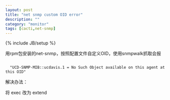 ```yaml
---
layout: post
title: "net snmp custom OID error"
description: ""
category: "monitor"
tags: [cacti,net-snmp]
---
```

{% include JB/setup %}



<p>用rpm包安装的net-snmp，按照配置文件自定义OID，使用snmpwalk抓取会报</p>
<pre><code>
  "UCD-SNMP-MIB::ucdavis.1 = No Such Object available on this agent at this OID"
</code></pre>

<p>解决办法：</p>
<p>将 exec 改为 extend</p> 
